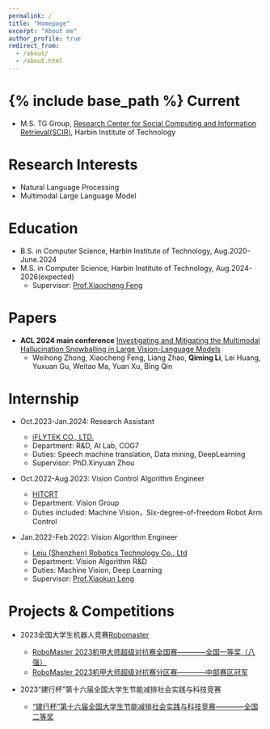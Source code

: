 ```yaml
---
permalink: /
title: "Homepage"
excerpt: "About me"
author_profile: true
redirect_from: 
  - /about/
  - /about.html
---
```


{% include base_path %}
Current
======
* M.S. TG Group, [Research Center for Social Computing and Information Retrieval(SCIR)](http://ir.hit.edu.cn/), Harbin Institute of Technology

Research Interests
======
* Natural Language Processing
* Multimodal Large Language Model

Education
======
* B.S. in Computer Science, Harbin Institute of Technology, Aug.2020-June.2024
* M.S. in Computer Science, Harbin Institute of Technology, Aug.2024-2026(expected)
  * Supervisor: [Prof.Xiaocheng Feng](http://ir.hit.edu.cn/~xcfeng/)

Papers
======
* **ACL 2024 main conference** [Investigating and Mitigating the Multimodal Hallucination Snowballing in Large Vision-Language Models](https://arxiv.org/abs/2407.00569)
  * Weihong Zhong, Xiaocheng Feng, Liang Zhao, **Qiming Li**, Lei Huang, Yuxuan Gu, Weitao Ma, Yuan Xu, Bing Qin
  
Internship
======
* Oct.2023-Jan.2024: Research Assistant
  * [iFLYTEK CO., LTD.](https://www.iflytek.com/)
  * Department: R&D, AI Lab, COG7      
  * Duties: Speech machine translation, Data mining, DeepLearning
  * Supervisor: PhD.Xinyuan Zhou

* Oct.2022-Aug.2023: Vision Control Algorithm Engineer
  * [HITCRT](https://baike.baidu.com/item/%E5%93%88%E5%B0%94%E6%BB%A8%E5%B7%A5%E4%B8%9A%E5%A4%A7%E5%AD%A6%E7%AB%9E%E6%8A%80%E6%9C%BA%E5%99%A8%E4%BA%BA%E9%98%9F#7)
  * Department: Vision Group    
  * Duties included: Machine Vision，Six-degree-of-freedom Robot Arm Control
  
* Jan.2022-Feb.2022: Vision Algorithm Engineer
  * [Leju (Shenzhen) Robotics Technology Co., Ltd](https://www.lejurobot.com/)
  * Department: Vision Algorithm R&D
  * Duties: Machine Vision, Deep Learning
  * Supervisor: [Prof.Xiaokun Leng](https://homepage.hit.edu.cn/lengxiaokun)
  
Projects & Competitions
======
* 2023全国大学生机器人竞赛[Robomaster](https://www.robomaster.com/zh-CN)
  * [RoboMaster 2023机甲大师超级对抗赛全国赛————全国一等奖（八强）](https://www.robomaster.com/zh-CN/resource/pages/announcement/1617)
  * [RoboMaster 2023机甲大师超级对抗赛分区赛————中部赛区冠军](https://www.robomaster.com/zh-CN/resource/pages/announcement/1607)

* 2023“建行杯”第十六届全国大学生节能减排社会实践与科技竞赛
  * [“建行杯”第十六届全国大学生节能减排社会实践与科技竞赛————全国二等奖 ](http://www.jienengjianpai.org/Article.asp?ID=352)
  
